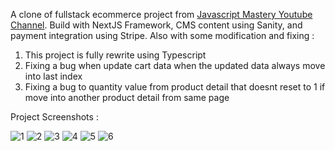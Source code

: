 A clone of fullstack ecommerce project from [Javascript Mastery Youtube Channel](https://www.youtube.com/watch?v=4mOkFXyxfsU). Build with NextJS Framework, CMS content using Sanity, and payment integration using Stripe. Also with some modification and fixing :

1. This project is fully rewrite using Typescript
2. Fixing a bug when update cart data when the updated data always move into last index
3. Fixing a bug to quantity value from product detail that doesnt reset to 1 if move into another product detail from same page

Project Screenshots :

![1](https://user-images.githubusercontent.com/38255538/166104871-32234f2c-eb70-4b63-adea-7df14d114bd6.png)
![2](https://user-images.githubusercontent.com/38255538/166104874-8b328ebe-5792-4711-9bfc-729463be89f8.png)
![3](https://user-images.githubusercontent.com/38255538/166104876-1d41ff0a-cfd1-44d9-9346-87b897d8d063.png)
![4](https://user-images.githubusercontent.com/38255538/166104883-8fcd6715-76a6-4bbf-91e4-5b5e95b19132.png)
![5](https://user-images.githubusercontent.com/38255538/166104885-c70425b9-f214-4ef3-a405-d6ba149994ea.png)
![6](https://user-images.githubusercontent.com/38255538/166104886-817b964c-86d5-44ae-95d5-80128cf07217.png)
